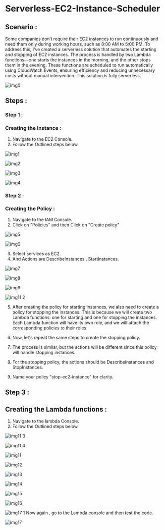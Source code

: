 # Serverless-EC2-Instance-Scheduler

## Scenario :
Some companies don’t require their EC2 instances to run continuously and need them only during working hours, such as 8:00 AM to 5:00 PM. To address this, I’ve created a serverless solution that automates the starting and stopping of EC2 instances. The process is handled by two Lambda functions—one starts the instances in the morning, and the other stops them in the evening. These functions are scheduled to run automatically using CloudWatch Events, ensuring efficiency and reducing unnecessary costs without manual intervention. This solution is fully serverless.


![img0](https://github.com/user-attachments/assets/eedd289b-2061-44b2-a4e6-1a1c5f29ba4c)

## Steps :

### Step 1 :
### Creating the Instance :
1. Navigate to the EC2 Console.
2. Follow the Outlined steps below.

![img1](https://github.com/user-attachments/assets/749c7c75-06b2-4e21-8258-eab91fdb413c)

![img2](https://github.com/user-attachments/assets/c51a4005-f0a1-4cf6-930c-d9a0656c4a7a)

![img3](https://github.com/user-attachments/assets/47dd0531-11db-4ff1-978b-a009df6b79bd)

![img4](https://github.com/user-attachments/assets/28e7e84a-d1b2-4956-a2ac-5d0fef08f069)




### Step 2 :
### Creating the Policy :


1. Navigate to the IAM Console.
2. Click on "Policies" and then Click on "Create policy"

![img5](https://github.com/user-attachments/assets/b685daa1-8829-4a34-a24b-12c4d182422c)

![img6](https://github.com/user-attachments/assets/af576492-4dd2-45ed-8f82-8306a3a72aec)


3. Select services as EC2.
4. And Actions are DescribeInstances , StartInstances.


![img7](https://github.com/user-attachments/assets/6dc18561-0f35-4e93-9bce-206e1986b5d8)

![img8](https://github.com/user-attachments/assets/08c4b7ba-ed30-4349-8205-f9f641c10631)

![img9](https://github.com/user-attachments/assets/00b2b125-725a-4bcf-8661-123e3bf00a3a)

![img11 2](https://github.com/user-attachments/assets/1d9e7f1f-4c12-46da-99f6-2268c6a3ba80)


5. After creating the policy for starting instances, we also need to create a policy for stopping the instances. This is because we will create two Lambda functions: one for starting and one for stopping the instances. Each Lambda function will have its own role, and we will attach the corresponding policies to their roles.

6. Now, let's repeat the same steps to create the stopping policy.

7. The process is similar, but the actions will be different since this policy will handle stopping instances.

8. For the stopping policy, the actions should be DescribeInstances and StopInstances.

9. Name your policy "stop-ec2-instance" for clarity.


## Step 3 :
## Creating the Lambda functions :

1. Navigate to the lambda Console.
2. Follow the Outlined steps below.


![img11 3](https://github.com/user-attachments/assets/0e8f9afa-ad78-4afa-a76e-d6c70a3156dc)

![img11 4](https://github.com/user-attachments/assets/2abf31ab-9634-415e-b33d-6d209dd46cd9)

![img11](https://github.com/user-attachments/assets/e6b84d5e-04ac-4fe6-b669-9c657ff72bd9)

![img12](https://github.com/user-attachments/assets/e42959d8-addd-4114-9c96-bb1a8feb8841)

![img13](https://github.com/user-attachments/assets/00671daa-d28b-4445-b844-5bade4f9554c)

![img14](https://github.com/user-attachments/assets/13c22705-9b2d-4058-b60e-b6865182cf87)

![img15](https://github.com/user-attachments/assets/ebbcce40-10f3-4a66-bdee-dc019b69180b)

![img16](https://github.com/user-attachments/assets/aa57a851-5bcf-437b-802f-d16fa6ce8b41)

![img17 1](https://github.com/user-attachments/assets/1276a719-7147-4345-8c31-22e77dc8a54b)
Now again , go to the Lambda console and then test the code.

![img17](https://github.com/user-attachments/assets/743122a8-3fa2-4e29-8d08-0d9397d8bd80)




